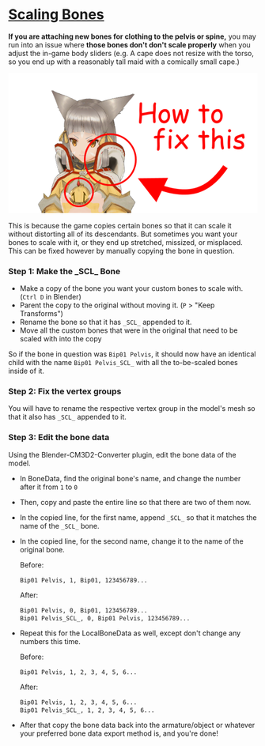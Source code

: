 # [Scaling Bones](https://github.com/luvoid/COM3D2-All-Bout-Bones/blob/main/wiki/Scaling-Bones.md)
**If you are attaching new bones for clothing to the pelvis or spine,** you may run into an issue where **those bones don't don't scale properly** when you adjust the in-game body sliders (e.g. A cape does not resize with the torso, so you end up with a reasonably tall maid with a comically small cape.)

![Unscaled Bones](pictures/ScaleBones.png)

This is because the game copies certain bones so that it can scale it without distorting all of its descendants. But sometimes you want your bones to scale with it, or they end up stretched, missized, or misplaced. This can be fixed however by manually copying the bone in question.

### Step 1: Make the \_SCL_ Bone
* Make a copy of the bone you want your custom bones to scale with. (`Ctrl D` in Blender)
* Parent the copy to the original without moving it. (`P` > "Keep Transforms")
* Rename the bone so that it has `_SCL_` appended to it.
* Move all the custom bones that were in the original that need to be scaled with into the copy

So if the bone in question was `Bip01 Pelvis`, it should now have an identical child with the name `Bip01 Pelvis_SCL_` with all the to-be-scaled bones inside of it.

### Step 2: Fix the vertex groups
You will have to rename the respective vertex group in the model's mesh so that it also has `_SCL_` appended to it.

### Step 3: Edit the bone data
Using the Blender-CM3D2-Converter plugin, edit the bone data of the model.
* In BoneData, find the original bone's name, and change the number after it from `1` to `0`
* Then, copy and paste the entire line so that there are two of them now.
* In the copied line, for the first name, append `_SCL_` so that it matches the name of the `_SCL_` bone.
* In the copied line, for the second name, change it to the name of the original bone.
	 
	 Before: 
	 ```
	 Bip01 Pelvis, 1, Bip01, 123456789...
	 ```
	 After: 
	 ```
	 Bip01 Pelvis, 0, Bip01, 123456789...
	 Bip01 Pelvis_SCL_, 0, Bip01 Pelvis, 123456789...
	 ```
* Repeat this for the LocalBoneData as well, except don't change any numbers this time.
	 
	 Before: 
	 ```
	 Bip01 Pelvis, 1, 2, 3, 4, 5, 6...
	 ```
	 After: 
	 ```
	 Bip01 Pelvis, 1, 2, 3, 4, 5, 6...
	 Bip01 Pelvis_SCL_, 1, 2, 3, 4, 5, 6...
	 ```
* After that copy the bone data back into the armature/object or whatever your preferred bone data export method is, and you're done!
